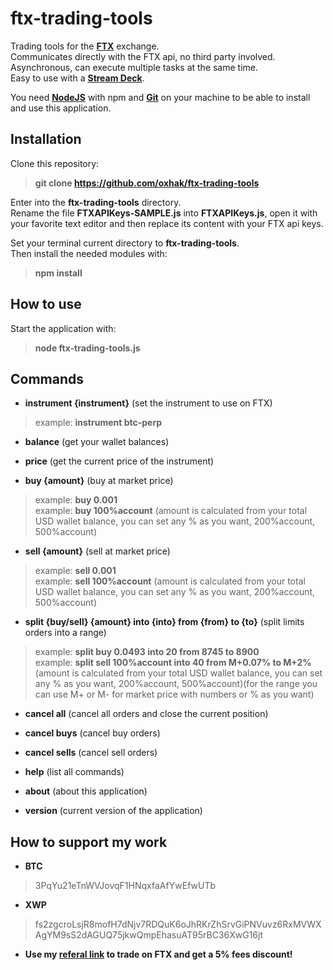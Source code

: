 # ftx-trading-tools
Trading tools for the **[FTX](https://ftx.com/#a=oxhak "FTX")** exchange.\
Communicates directly with the FTX api, no third party involved.\
Asynchronous, can execute multiple tasks at the same time.\
Easy to use with a **[Stream Deck](https://www.elgato.com/en/gaming/stream-deck "Stream Deck")**.

You need **[NodeJS](https://nodejs.org/en/download/ "NodeJS")** with npm and **[Git](https://git-scm.com/downloads "Git")** on your machine to be able to install and use this application.

## Installation
Clone this repository:
> **git clone https://github.com/oxhak/ftx-trading-tools**

Enter into the **ftx-trading-tools** directory.\
Rename the file **FTXAPIKeys-SAMPLE.js** into **FTXAPIKeys.js**, open it with your favorite text editor and then replace its content with your FTX api keys.

Set your terminal current directory to **ftx-trading-tools**.\
Then install the needed modules with:
> **npm install**

## How to use
Start the application with:
> **node ftx-trading-tools.js**

## Commands

-   **instrument {instrument}** (set the instrument to use on FTX)
> example:  **instrument btc-perp**

-   **balance** (get your wallet balances)

-  **price** (get the current price of the instrument)

-  **buy {amount}** (buy at market price)
 > example:  **buy 0.001**\
 > example:  **buy 100%account** (amount is calculated from your total USD wallet balance, you can set any % as you want, 200%account, 500%account)

- **sell {amount}** (sell at market price)
 > example:  **sell 0.001**\
 > example:  **sell 100%account** (amount is calculated from your total USD wallet balance, you can set any % as you want, 200%account, 500%account)

- **split {buy/sell} {amount} into {into} from {from} to {to}** (split limits orders into a range)
 > example:  **split buy 0.0493 into 20 from 8745 to 8900**\
 > example:  **split sell 100%account into 40 from M+0.07% to M+2%** (amount is calculated from your total USD wallet balance, you can set any % as you want, 200%account, 500%account)(for the range you can use M+ or M- for market price with numbers or % as you want)

-  **cancel all** (cancel all orders and close the current position)

-  **cancel buys** (cancel buy orders)

-  **cancel sells** (cancel sell orders)

-  **help** (list all commands)

- **about** (about this application)

- **version** (current version of the application)

## How to support my work

- **BTC**
>3PqYu21eTnWVJovqF1HNqxfaAfYwEfwUTb

- **XWP**
>fs2zgcroLsjR8mofH7dNjv7RDQuK6oJhRKrZhSrvGiPNVuvz6RxMVWXAgYM9sS2dAGUQ75jkwQmpEhasuAT95rBC36XwG16jt

- **Use my [referal link](https://ftx.com/#a=oxhak) to trade on FTX and get a 5% fees discount!**
